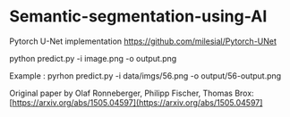 # Semantic-segmentation-using-AI

Pytorch U-Net implementation https://github.com/milesial/Pytorch-UNet

python predict.py -i image.png -o output.png

Example : pyrhon predict.py -i data/imgs/56.png -o output/56-output.png

Original paper by Olaf Ronneberger, Philipp Fischer, Thomas Brox: [https://arxiv.org/abs/1505.04597](https://arxiv.org/abs/1505.04597]

